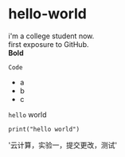 # hello-world
i'm a college student now. <br />
first exposure to GitHub. <br />
**Bold**
```
Code
```
- a
- b
- c

`hello` world

```python3
print("hello world")
```

'云计算，实验一，提交更改，测试'

